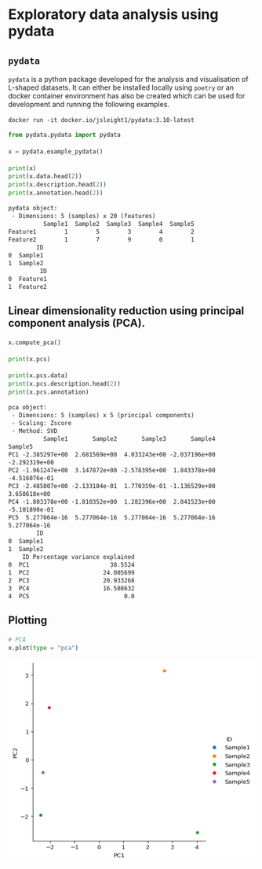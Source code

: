 # Exploratory data analysis using pydata

## `pydata`

`pydata` is a python package developed for the analysis and
visualisation of L-shaped datasets. It can either be installed locally
using `poetry` or an docker container environment has also be created
which can be used for development and running the following examples.

`docker run -it docker.io/jsleight1/pydata:3.10-latest`

``` python
from pydata.pydata import pydata

x = pydata.example_pydata()

print(x)
print(x.data.head(2))
print(x.description.head(2))
print(x.annotation.head(2))
```

    pydata object:
     - Dimensions: 5 (samples) x 20 (features)
              Sample1  Sample2  Sample3  Sample4  Sample5
    Feature1        1        5        3        4        2
    Feature2        1        7        9        0        1
            ID
    0  Sample1
    1  Sample2
             ID
    0  Feature1
    1  Feature2

## Linear dimensionality reduction using principal component analysis (PCA).

``` python
x.compute_pca()

print(x.pcs)

print(x.pcs.data)
print(x.pcs.description.head(2))
print(x.pcs.annotation)
```

    pca object:
     - Dimensions: 5 (samples) x 5 (principal components)
     - Scaling: Zscore
     - Method: SVD
              Sample1       Sample2       Sample3       Sample4       Sample5
    PC1 -2.385297e+00  2.681569e+00  4.033243e+00 -2.037196e+00 -2.292319e+00
    PC2 -1.961247e+00  3.147872e+00 -2.578395e+00  1.843378e+00 -4.516076e-01
    PC3 -2.485807e+00 -2.133184e-01  1.770359e-01 -1.136529e+00  3.658618e+00
    PC4 -1.803378e+00 -1.810352e+00  1.282396e+00  2.841523e+00 -5.101890e-01
    PC5  5.277064e-16  5.277064e-16  5.277064e-16  5.277064e-16  5.277064e-16
            ID
    0  Sample1
    1  Sample2
        ID Percentage variance explained
    0  PC1                       38.5524
    1  PC2                     24.005699
    2  PC3                     20.933268
    3  PC4                     16.508632
    4  PC5                           0.0

## Plotting

``` python
# PCA 
x.plot(type = "pca")
```

![](README_files/figure-commonmark/cell-4-output-1.png)
